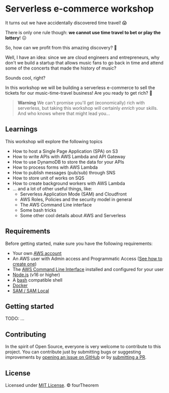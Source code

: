 # Serverless e-commerce workshop

It turns out we have accidentally discovered time travel! 😱

There is only one rule though: **we cannot use time travel to bet or play the lottery**! 😖

So, how can we profit from this amazing discovery? 🤔

Well, I have an idea: since we are cloud engineers and entrepreneurs, why don't we build a startup that allows music fans to go back in time and attend some of the concerts that made the history of music?

Sounds cool, right?

In this workshop we will be building a serverless e-commerce to sell the tickets for our music-time-travel business! Are you ready to get rich? 🤑

> **Warning**
> We can't promise you'll get (economically) rich with serverless, but taking this workshop will certainly _enrich_ your skills. And who knows where that might lead you...


## Learnings

This workshop will explore the following topics

- How to host a Single Page Application (SPA) on S3
- How to write APIs with AWS Lambda and API Gateway
- How to use DynamoDB to store the data for your APIs
- How to process forms with AWS Lambda
- How to publish messages (pub/sub) through SNS
- How to store unit of works on SQS
- How to create background workers with AWS Lambda
- ... and a lot of other useful things, like:
  - Serverless Application Mode (SAM) and Cloudfront
  - AWS Roles, Policies and the security model in general
  - The AWS Command Line interface
  - Some bash tricks
  - Some other cool details about AWS and Serverless


## Requirements

Before getting started, make sure you have the following requirements:

 - Your own [AWS account](https://aws.amazon.com/free)
 - An AWS user with Admin access and Programmatic Access ([See how to create one](/lessons/extra/CREATE_AWS_USER.md))
 - The [AWS Command Line Interface](https://aws.amazon.com/cli) installed and configured for your user
 - [Node.js](https://nodejs.org) (v16 or higher)
 - A [bash](https://www.gnu.org/software/bash) compatible shell
 - [Docker](https://www.docker.com/)
 - [SAM / SAM Local](https://github.com/awslabs/aws-sam-local)


## Getting started

TODO: ...


## Contributing

In the spirit of Open Source, everyone is very welcome to contribute to this project.
You can contribute just by submitting bugs or suggesting improvements by
[opening an issue on GitHub](https://github.com/fourTheorem/serverless-ecommerce-workshop/issues) or by [submitting a PR](https://github.com/fourTheorem/serverless-ecommerce-workshop/pulls).


## License

Licensed under [MIT License](LICENSE). © fourTheorem
